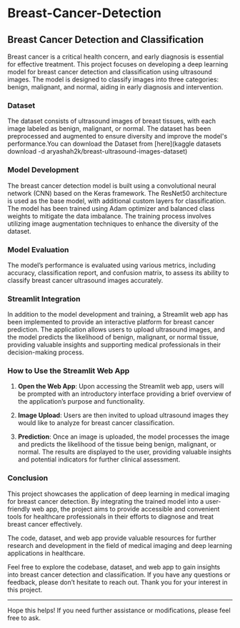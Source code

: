 # Breast-Cancer-Detection
 ## Breast Cancer Detection and Classification

Breast cancer is a critical health concern, and early diagnosis is essential for effective treatment. This project focuses on developing a deep learning model for breast cancer detection and classification using ultrasound images. The model is designed to classify images into three categories: benign, malignant, and normal, aiding in early diagnosis and intervention.

### Dataset
The dataset consists of ultrasound images of breast tissues, with each image labeled as benign, malignant, or normal. The dataset has been preprocessed and augmented to ensure diversity and improve the model's performance.You can download the Dataset from [here](kaggle datasets download -d aryashah2k/breast-ultrasound-images-dataset)

### Model Development
The breast cancer detection model is built using a convolutional neural network (CNN) based on the Keras framework. The ResNet50 architecture is used as the base model, with additional custom layers for classification. The model has been trained using Adam optimizer and balanced class weights to mitigate the data imbalance. The training process involves utilizing image augmentation techniques to enhance the diversity of the dataset.

### Model Evaluation
The model’s performance is evaluated using various metrics, including accuracy, classification report, and confusion matrix, to assess its ability to classify breast cancer ultrasound images accurately.

### Streamlit Integration
In addition to the model development and training, a Streamlit web app has been implemented to provide an interactive platform for breast cancer prediction. The application allows users to upload ultrasound images, and the model predicts the likelihood of benign, malignant, or normal tissue, providing valuable insights and supporting medical professionals in their decision-making process.

### How to Use the Streamlit Web App
1. **Open the Web App**: Upon accessing the Streamlit web app, users will be prompted with an introductory interface providing a brief overview of the application’s purpose and functionality.

2. **Image Upload**: Users are then invited to upload ultrasound images they would like to analyze for breast cancer classification.

3. **Prediction**: Once an image is uploaded, the model processes the image and predicts the likelihood of the tissue being benign, malignant, or normal. The results are displayed to the user, providing valuable insights and potential indicators for further clinical assessment.

### Conclusion
This project showcases the application of deep learning in medical imaging for breast cancer detection. By integrating the trained model into a user-friendly web app, the project aims to provide accessible and convenient tools for healthcare professionals in their efforts to diagnose and treat breast cancer effectively.

The code, dataset, and web app provide valuable resources for further research and development in the field of medical imaging and deep learning applications in healthcare.

Feel free to explore the codebase, dataset, and web app to gain insights into breast cancer detection and classification. If you have any questions or feedback, please don’t hesitate to reach out. Thank you for your interest in this project.

---
Hope this helps! If you need further assistance or modifications, please feel free to ask.  
